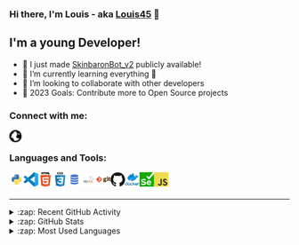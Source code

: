 ### Hi there, I'm Louis - aka [Louis45][website] 👋 

## I'm a young Developer!

- 🔭 I just made [SkinbaronBot_v2](https://github.com/Luois45/SkinbaronBot_v2) publicly available!
- 🌱 I’m currently learning everything 🤣
- 👯 I’m looking to collaborate with other developers
- 🥅 2023 Goals: Contribute more to Open Source projects

### Connect with me:

[<img align="left" alt="linktree.louis45.de" width="22px" src="https://raw.githubusercontent.com/iconic/open-iconic/master/svg/globe.svg" />][website]

<br />

### Languages and Tools:

[<img align="left" alt="Python" width="26px" src="https://raw.githubusercontent.com/github/explore/80688e429a7d4ef2fca1e82350fe8e3517d3494d/topics/python/python.png" />](https://github.com/topics/python)
[<img align="left" alt="Visual Studio Code" width="26px" src="https://raw.githubusercontent.com/github/explore/bbd48b997e8d0bef63f676eca4da5e1f76487b56/topics/visual-studio-code/visual-studio-code.png" />](https://github.com/topics/visual-studio-code)
[<img align="left" alt="HTML" width="26px" src="https://raw.githubusercontent.com/github/explore/80688e429a7d4ef2fca1e82350fe8e3517d3494d/topics/html/html.png" />](https://github.com/topics/html)
[<img align="left" alt="CSS" width="26px" src="https://raw.githubusercontent.com/github/explore/80688e429a7d4ef2fca1e82350fe8e3517d3494d/topics/css/css.png" />](https://github.com/topics/css)
[<img align="left" alt="SQL" width="26px" src="https://raw.githubusercontent.com/github/explore/80688e429a7d4ef2fca1e82350fe8e3517d3494d/topics/sql/sql.png" />](https://github.com/topics/sql)
[<img align="left" alt="MySQL" width="26px" src="https://raw.githubusercontent.com/github/explore/80688e429a7d4ef2fca1e82350fe8e3517d3494d/topics/mysql/mysql.png" />](https://github.com/topics/mysql)
[<img align="left" alt="Git" width="26px" src="https://raw.githubusercontent.com/github/explore/80688e429a7d4ef2fca1e82350fe8e3517d3494d/topics/git/git.png" />](https://github.com/topics/git)
[<img align="left" alt="GitHub" width="26px" src="https://raw.githubusercontent.com/github/explore/78df643247d429f6cc873026c0622819ad797942/topics/github/github.png" />](https://github.com/topics/github)
[<img align="left" alt="GitHub" width="26px" src="https://raw.githubusercontent.com/github/explore/80688e429a7d4ef2fca1e82350fe8e3517d3494d/topics/docker/docker.png" />](https://github.com/topics/docker)
[<img align="left" alt="Selenium" width="26px" src="https://raw.githubusercontent.com/github/explore/6c7084bb772f6fabaae377f5ae4a607594234ee6/topics/selenium/selenium.png" />](https://github.com/topics/selenium)
[<img align="left" alt="JavaScript" width="26px" src="https://raw.githubusercontent.com/github/explore/80688e429a7d4ef2fca1e82350fe8e3517d3494d/topics/javascript/javascript.png" />](https://github.com/topics/javascript)

<br />
<br />

---

<details>
  <summary>:zap: Recent GitHub Activity</summary>
  
<!--START_SECTION:activity-->
1. 🗣 Commented on [#1](https://github.com/Luois45/roblox-fishing-simulator-bot/issues/1#issuecomment-1792402058) in [Luois45/roblox-fishing-simulator-bot](https://github.com/Luois45/roblox-fishing-simulator-bot)
2. 🔒 Closed issue [#1](https://github.com/Luois45/roblox-fishing-simulator-bot/issues/1) in [Luois45/roblox-fishing-simulator-bot](https://github.com/Luois45/roblox-fishing-simulator-bot)
3. 🎉 Merged PR [#65](https://github.com/Luois45/DiscordShopBot/pull/65) in [Luois45/DiscordShopBot](https://github.com/Luois45/DiscordShopBot)
4. 🎉 Merged PR [#69](https://github.com/Luois45/DiscordShopBot/pull/69) in [Luois45/DiscordShopBot](https://github.com/Luois45/DiscordShopBot)
5. 🗣 Commented on [#67](https://github.com/Luois45/DiscordShopBot/issues/67#issuecomment-1792399232) in [Luois45/DiscordShopBot](https://github.com/Luois45/DiscordShopBot)
6. 🔒 Closed issue [#67](https://github.com/Luois45/DiscordShopBot/issues/67) in [Luois45/DiscordShopBot](https://github.com/Luois45/DiscordShopBot)
7. 🗣 Commented on [#1](https://github.com/Luois45/roblox-starving-artists-bot/pull/1#issuecomment-1792394766) in [Luois45/roblox-starving-artists-bot](https://github.com/Luois45/roblox-starving-artists-bot)
8. 🗣 Commented on [#1](https://github.com/Luois45/VRC-OSCStuff/pull/1#issuecomment-1792392447) in [Luois45/VRC-OSCStuff](https://github.com/Luois45/VRC-OSCStuff)
9. 🗣 Commented on [#4](https://github.com/timagr615/dmarket_bot/issues/4#issuecomment-1792390459) in [timagr615/dmarket_bot](https://github.com/timagr615/dmarket_bot)
10. 🎉 Merged PR [#70](https://github.com/Luois45/DiscordShopBot/pull/70) in [Luois45/DiscordShopBot](https://github.com/Luois45/DiscordShopBot)
<!--END_SECTION:activity-->
  
</details>

<details>
  <summary>:zap: GitHub Stats</summary>
  <a href="https://github.com/Luois45?tab=repositories">
    <img align="center" alt="Louis45's GitHub Stats" src="https://github-readme-stats.vercel.app/api?username=Luois45&count_private=true&theme=tokyonight&show_icons=true" />
  </a>
</details>

<details>
  <summary>:zap: Most Used Languages</summary>
  <a href="https://github.com/Luois45?tab=repositories">
    <img align="center" alt="Louis45's Most Used Languages" src="https://github-readme-stats.vercel.app/api/top-langs/?username=Luois45&count_private=true&theme=tokyonight&layout=compact" />
  </a>
</details>

[website]: https://linktree.louis45.de/

